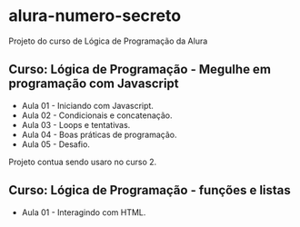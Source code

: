 # alura-numero-secreto

Projeto do curso de Lógica de Programação da Alura

## Curso: Lógica de Programação - Megulhe em programação com Javascript

- Aula 01 - Iniciando com Javascript.
- Aula 02 - Condicionais e concatenação.
- Aula 03 - Loops e tentativas.
- Aula 04 - Boas práticas de programação.
- Aula 05 - Desafio.


Projeto contua sendo usaro no curso 2.

## Curso: Lógica de Programação - funções e listas

- Aula 01 - Interagindo com HTML.
